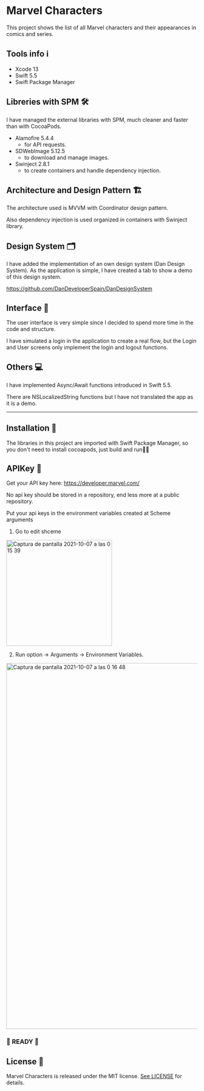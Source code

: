 # Marvel Characters

This project shows the list of all Marvel characters and their appearances in comics and series.

## Tools info ℹ️

- Xcode 13
- Swift 5.5
- Swift Package Manager

## Libreries with SPM 🛠️
I have managed the external libraries with SPM, much cleaner and faster than with CocoaPods.
- Alamofire 5.4.4
  - for API requests.
- SDWebImage 5.12.5
  - to download and manage images.
- Swinject 2.8.1
  - to create containers and handle dependency injection.

## Architecture and Design Pattern 🏗

The architecture used is MVVM with Coordinator design pattern.

Also dependency injection is used organized in containers with Swinject library.

## Design System 🗂

I have added the implementation of an own design system (Dan Design System). 
As the application is simple, I have created a tab to show a demo of this design system.

https://github.com/DanDeveloperSpain/DanDesignSystem


## Interface 📱

The user interface is very simple since I decided to spend more time in the code and structure.

I have simulated a login in the application to create a real flow, but the Login and User screens only implement the login and logout functions.

## Others 💻

I have implemented Async/Await functions introduced in Swift 5.5.

There are NSLocalizedString functions but I have not translated the app as it is a demo.


- - - -

## Installation 🔧

The libraries in this project are imported with Swift Package Manager, so you don't need to install cocoapods, just build and run👨‍💻

## APIKey 🔑

Get your API key here: https://developer.marvel.com/

No api key should be stored in a repository, end less more at a public repository.

Put your api keys in the environment variables created at Scheme arguments

1.  Go to edit shceme 
<img width="278" alt="Captura de pantalla 2021-10-07 a las 0 15 39" src="https://user-images.githubusercontent.com/22205213/136291463-677cffff-71f3-456c-b069-4841f9aca9ce.png">


2. Run option -> Arguments -> Environment Variables.
<img width="960" alt="Captura de pantalla 2021-10-07 a las 0 16 48" src="https://user-images.githubusercontent.com/22205213/136291774-d90ef207-c568-4b46-b144-6c2a819b2b2d.png">

### 🚀 READY 🚀

## License 📙
Marvel Characters is released under the MIT license. [See LICENSE](https://github.com/DanDeveloperSpain/MarvelCharacters/blob/dev/LICENSE "See LICENSE title") for details.
